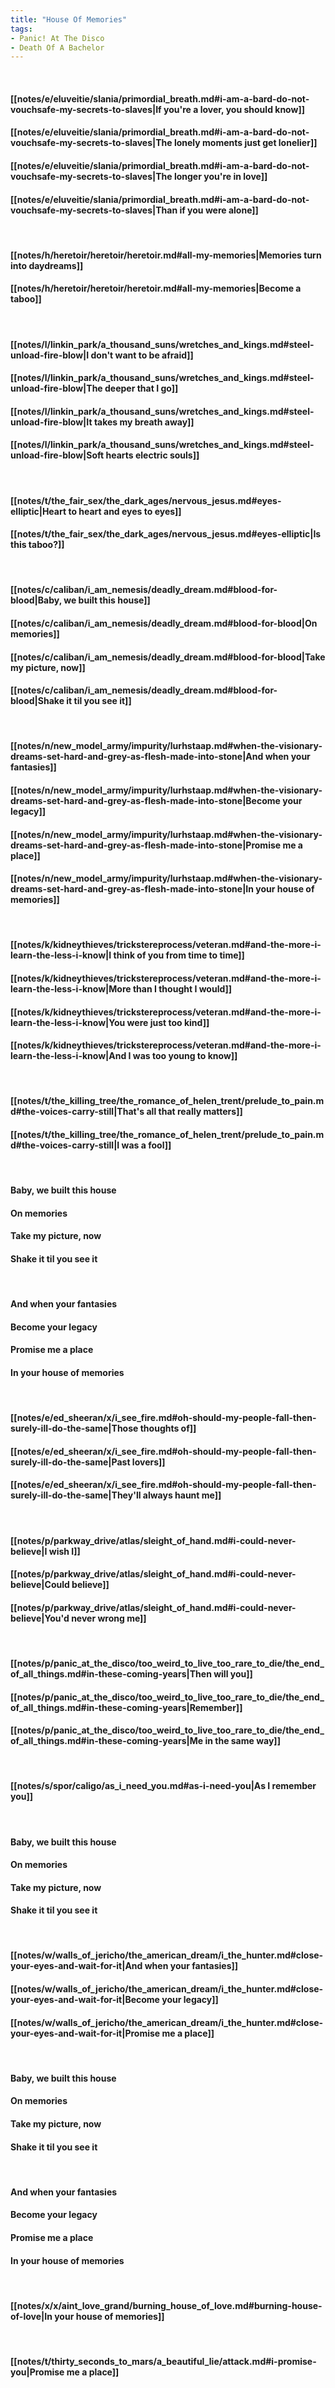 ```yaml
---
title: "House Of Memories"
tags:
- Panic! At The Disco
- Death Of A Bachelor
---
```

&nbsp;
#### [[notes/e/eluveitie/slania/primordial_breath.md#i-am-a-bard-do-not-vouchsafe-my-secrets-to-slaves|If you're a lover, you should know]]
#### [[notes/e/eluveitie/slania/primordial_breath.md#i-am-a-bard-do-not-vouchsafe-my-secrets-to-slaves|The lonely moments just get lonelier]]
#### [[notes/e/eluveitie/slania/primordial_breath.md#i-am-a-bard-do-not-vouchsafe-my-secrets-to-slaves|The longer you're in love]]
#### [[notes/e/eluveitie/slania/primordial_breath.md#i-am-a-bard-do-not-vouchsafe-my-secrets-to-slaves|Than if you were alone]]
&nbsp;
#### [[notes/h/heretoir/heretoir/heretoir.md#all-my-memories|Memories turn into daydreams]]
#### [[notes/h/heretoir/heretoir/heretoir.md#all-my-memories|Become a taboo]]
&nbsp;
#### [[notes/l/linkin_park/a_thousand_suns/wretches_and_kings.md#steel-unload-fire-blow|I don't want to be afraid]]
#### [[notes/l/linkin_park/a_thousand_suns/wretches_and_kings.md#steel-unload-fire-blow|The deeper that I go]]
#### [[notes/l/linkin_park/a_thousand_suns/wretches_and_kings.md#steel-unload-fire-blow|It takes my breath away]]
#### [[notes/l/linkin_park/a_thousand_suns/wretches_and_kings.md#steel-unload-fire-blow|Soft hearts electric souls]]
&nbsp;
#### [[notes/t/the_fair_sex/the_dark_ages/nervous_jesus.md#eyes-elliptic|Heart to heart and eyes to eyes]]
#### [[notes/t/the_fair_sex/the_dark_ages/nervous_jesus.md#eyes-elliptic|Is this taboo?]]
&nbsp;
#### [[notes/c/caliban/i_am_nemesis/deadly_dream.md#blood-for-blood|Baby, we built this house]]
#### [[notes/c/caliban/i_am_nemesis/deadly_dream.md#blood-for-blood|On memories]]
#### [[notes/c/caliban/i_am_nemesis/deadly_dream.md#blood-for-blood|Take my picture, now]]
#### [[notes/c/caliban/i_am_nemesis/deadly_dream.md#blood-for-blood|Shake it til you see it]]
&nbsp;
#### [[notes/n/new_model_army/impurity/lurhstaap.md#when-the-visionary-dreams-set-hard-and-grey-as-flesh-made-into-stone|And when your fantasies]]
#### [[notes/n/new_model_army/impurity/lurhstaap.md#when-the-visionary-dreams-set-hard-and-grey-as-flesh-made-into-stone|Become your legacy]]
#### [[notes/n/new_model_army/impurity/lurhstaap.md#when-the-visionary-dreams-set-hard-and-grey-as-flesh-made-into-stone|Promise me a place]]
#### [[notes/n/new_model_army/impurity/lurhstaap.md#when-the-visionary-dreams-set-hard-and-grey-as-flesh-made-into-stone|In your house of memories]]
&nbsp;
#### [[notes/k/kidneythieves/trickstereprocess/veteran.md#and-the-more-i-learn-the-less-i-know|I think of you from time to time]]
#### [[notes/k/kidneythieves/trickstereprocess/veteran.md#and-the-more-i-learn-the-less-i-know|More than I thought I would]]
#### [[notes/k/kidneythieves/trickstereprocess/veteran.md#and-the-more-i-learn-the-less-i-know|You were just too kind]]
#### [[notes/k/kidneythieves/trickstereprocess/veteran.md#and-the-more-i-learn-the-less-i-know|And I was too young to know]]
&nbsp;
#### [[notes/t/the_killing_tree/the_romance_of_helen_trent/prelude_to_pain.md#the-voices-carry-still|That's all that really matters]]
#### [[notes/t/the_killing_tree/the_romance_of_helen_trent/prelude_to_pain.md#the-voices-carry-still|I was a fool]]
&nbsp;
#### Baby, we built this house
#### On memories
#### Take my picture, now
#### Shake it til you see it
&nbsp;
#### And when your fantasies
#### Become your legacy
#### Promise me a place
#### In your house of memories
&nbsp;
#### [[notes/e/ed_sheeran/x/i_see_fire.md#oh-should-my-people-fall-then-surely-ill-do-the-same|Those thoughts of]]
#### [[notes/e/ed_sheeran/x/i_see_fire.md#oh-should-my-people-fall-then-surely-ill-do-the-same|Past lovers]]
#### [[notes/e/ed_sheeran/x/i_see_fire.md#oh-should-my-people-fall-then-surely-ill-do-the-same|They'll always haunt me]]
&nbsp;
#### [[notes/p/parkway_drive/atlas/sleight_of_hand.md#i-could-never-believe|I wish I]]
#### [[notes/p/parkway_drive/atlas/sleight_of_hand.md#i-could-never-believe|Could believe]]
#### [[notes/p/parkway_drive/atlas/sleight_of_hand.md#i-could-never-believe|You'd never wrong me]]
&nbsp;
#### [[notes/p/panic_at_the_disco/too_weird_to_live_too_rare_to_die/the_end_of_all_things.md#in-these-coming-years|Then will you]]
#### [[notes/p/panic_at_the_disco/too_weird_to_live_too_rare_to_die/the_end_of_all_things.md#in-these-coming-years|Remember]]
#### [[notes/p/panic_at_the_disco/too_weird_to_live_too_rare_to_die/the_end_of_all_things.md#in-these-coming-years|Me in the same way]]
&nbsp;
#### [[notes/s/spor/caligo/as_i_need_you.md#as-i-need-you|As I remember you]]
&nbsp;
#### Baby, we built this house
#### On memories
#### Take my picture, now
#### Shake it til you see it
&nbsp;
#### [[notes/w/walls_of_jericho/the_american_dream/i_the_hunter.md#close-your-eyes-and-wait-for-it|And when your fantasies]]
#### [[notes/w/walls_of_jericho/the_american_dream/i_the_hunter.md#close-your-eyes-and-wait-for-it|Become your legacy]]
#### [[notes/w/walls_of_jericho/the_american_dream/i_the_hunter.md#close-your-eyes-and-wait-for-it|Promise me a place]]
&nbsp;
#### Baby, we built this house
#### On memories
#### Take my picture, now
#### Shake it til you see it
&nbsp;
#### And when your fantasies
#### Become your legacy
#### Promise me a place
#### In your house of memories
&nbsp;
#### [[notes/x/x/aint_love_grand/burning_house_of_love.md#burning-house-of-love|In your house of memories]]
&nbsp;
#### [[notes/t/thirty_seconds_to_mars/a_beautiful_lie/attack.md#i-promise-you|Promise me a place]]
